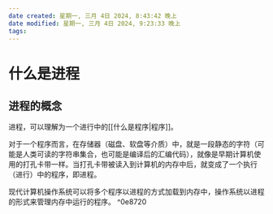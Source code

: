```yaml
---
date created: 星期一, 三月 4日 2024, 8:43:42 晚上
date modified: 星期一, 三月 4日 2024, 9:23:33 晚上
tags: 
---
```


# 什么是进程

## 进程的概念

进程，可以理解为一个进行中的[[什么是程序|程序]]。

对于一个程序而言，在存储器（磁盘、软盘等介质）中，就是一段静态的字符（可能是人类可读的字符串集合，也可能是编译后的汇编代码），就像是早期计算机使用的打孔卡带一样。当打孔卡带被读入到计算机的内存中后，就变成了一个执行（进行）中的程序，即进程。

现代计算机操作系统可以将多个程序以进程的方式加载到内存中，操作系统以进程的形式来管理内存中运行的程序。 ^0e8720
